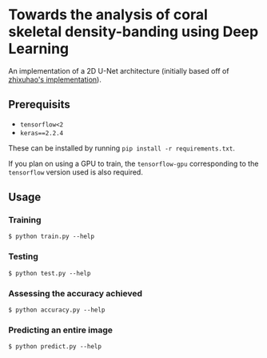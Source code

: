 # Towards the analysis of coral skeletal density-banding using Deep Learning

An implementation of a 2D U-Net architecture (initially based off of [zhixuhao's implementation](https://github.com/zhixuhao/unet)).

## Prerequisits

- `tensorflow<2`
- `keras==2.2.4`

These can be installed by running `pip install -r requirements.txt`.

If you plan on using a GPU to train, the `tensorflow-gpu` corresponding to the `tensorflow` version used is also required.

## Usage

### Training

```
$ python train.py --help
```

### Testing

```
$ python test.py --help
```

### Assessing the accuracy achieved

```
$ python accuracy.py --help
```

### Predicting an entire image

```
$ python predict.py --help
```